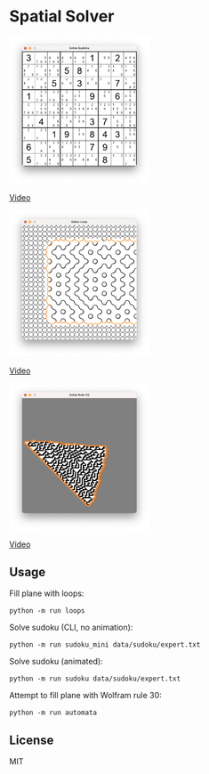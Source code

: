 # Spatial Solver

<img src="sudoku.png" width="50%" height="50%" alt="Solve Sudoku">

[Video](https://www.youtube.com/watch?v=zSskltnm2YI)

<img src="loops.png" width="50%" height="50%" alt="Solve Loops">

[Video](https://www.youtube.com/watch?v=aOl-y7EOkps)

<img src="automata.png" width="50%" height="50%" alt="Solve Rule 30">

[Video](https://www.youtube.com/watch?v=aVtnLfdKUps)

## Usage

Fill plane with loops:

    python -m run loops

Solve sudoku (CLI, no animation):

    python -m run sudoku_mini data/sudoku/expert.txt

Solve sudoku (animated):

    python -m run sudoku data/sudoku/expert.txt

Attempt to fill plane with Wolfram rule 30:

    python -m run automata

## License

MIT
